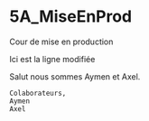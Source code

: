 # 5A_MiseEnProd
Cour de mise en production

Ici est la ligne modifiée

Salut nous sommes Aymen et Axel.

	Colaborateurs,
	Aymen 
	Axel 
